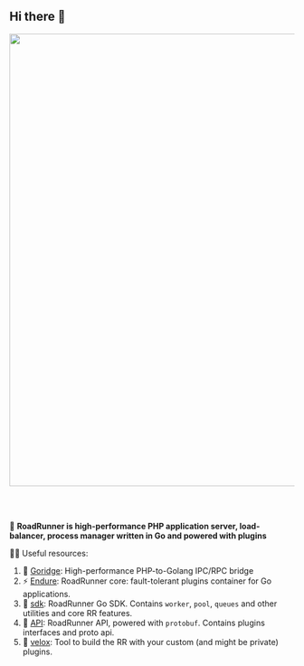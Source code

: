 ## Hi there 👋

<p align="center"><a href="https://roadrunner.dev" target="_blank"><img src="https://user-images.githubusercontent.com/796136/50286124-6f7f3780-046f-11e9-9f45-e8fedd4f786d.png" width="800"></a></p>

<br><br/>

🙋‍ **RoadRunner is high-performance PHP application server, load-balancer, process manager written in Go and powered with plugins**   

👩‍💻 Useful resources:
1. 🧙 [Goridge](https://github.com/roadrunner-server/goridge): High-performance PHP-to-Golang IPC/RPC bridge
2. ⚡ [Endure](https://github.com/roadrunner-server/endure): RoadRunner core: fault-tolerant plugins container for Go applications.
3. 🤖 [sdk](https://github.com/roadrunner-server/sdk): RoadRunner Go SDK. Contains `worker`, `pool`, `queues` and other utilities and core RR features.
4. 🔌 [API](https://github.com/roadrunner-server/api): RoadRunner API, powered with `protobuf`. Contains plugins interfaces and proto api.
5. 🧱 [velox](https://github.com/roadrunner-server/velox): Tool to build the RR with your custom (and might be private) plugins.
